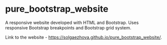 # pure_bootstrap_website
A responsive website developed with HTML and Bootstrap. Uses responsive Bootstrap breakpoints and Bootstrap grid system.

Link to the website - https://solgaezhova.github.io/pure_bootstrap_website/.
